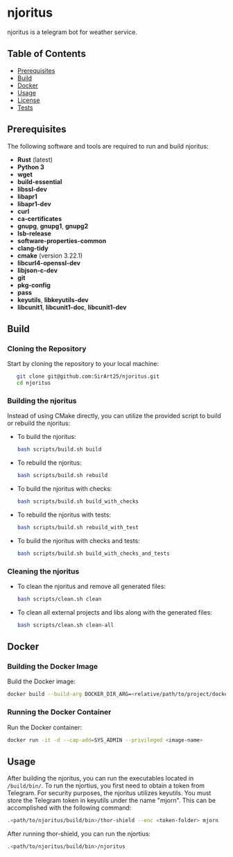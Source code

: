 # njoritus
njoritus is a telegram bot for weather service.

## Table of Contents

- [Prerequisites](#prerequisites)
- [Build](#build)
- [Docker](#docker)
- [Usage](#usage)
- [License](#license)
- [Tests](#tests)

## Prerequisites

The following software and tools are required to run and build njoritus:

- **Rust** (latest)
- **Python 3**
- **wget**
- **build-essential**
- **libssl-dev**
- **libapr1**
- **libapr1-dev**
- **curl**
- **ca-certificates**
- **gnupg**, **gnupg1**, **gnupg2**
- **lsb-release**
- **software-properties-common**
- **clang-tidy**
- **cmake** (version 3.22.1)
- **libcurl4-openssl-dev**
- **libjson-c-dev**
- **git**
- **pkg-config**
- **pass**
- **keyutils**, **libkeyutils-dev**
- **libcunit1**, **libcunit1-doc**, **libcunit1-dev**

## Build


### Cloning the Repository
Start by cloning the repository to your local machine:

```bash
   git clone git@github.com:SirArt25/njoritus.git
   cd njoritus
   ```
### Building the njoritus
Instead of using CMake directly, you can utilize the provided script to build or rebuild the njoritus:

- To build the njoritus:
  ```bash
  bash scripts/build.sh build
  ```

- To rebuild the njoritus:
  ```bash
  bash scripts/build.sh rebuild
  ```

- To build the njoritus with checks:
  ```bash
  bash scripts/build.sh build_with_checks
  ```

- To rebuild the njoritus with tests:
  ```bash
  bash scripts/build.sh rebuild_with_test
  ```

- To build the njoritus with checks and tests:
  ```bash
  bash scripts/build.sh build_with_checks_and_tests
  ```

### Cleaning the njoritus

- To clean the njoritus and remove all generated files:
    ```bash
    bash scripts/clean.sh clean
    ```

- To clean all external projects and libs along with the generated files:
    ```bash
    bash scripts/clean.sh clean-all
    ```

## Docker

### Building the Docker Image

Build the Docker image:
```bash
docker build --build-arg DOCKER_DIR_ARG=<relative/path/to/project/docker> -t <image-name> -f <relative/path/to/project/docker/njoritus.Dockerfile> .
```

### Running the Docker Container

Run the Docker container:
```bash
docker run -it -d --cap-add=SYS_ADMIN --privileged <image-name>
```

## Usage

After building the njoritus, you can run the executables located in `/build/bin/`. To run the njortius, you first need to obtain a token from Telegram. For security purposes, the njoritus utilizes keyutils. You must store the Telegram token in keyutils under the name "mjorn". This can be accomplished with the following command:
```bash
.<path/to/njoritus/build/bin>/thor-shield --enc <token-folder> mjorn
```
After running thor-shield, you can run the njortius:
```bash
.<path/to/njoritus/build/bin>/njoritus
```
